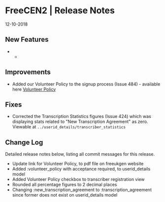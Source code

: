 __FreeCEN2 | Release Notes__
  =======================
  12-10-2018

  __New Features__
  ----------------

  * -


  __Improvements__
  ----------------

  * Added our Volunteer Policy to the signup process (Issue 484) - available here [Volunteer Policy](https://www.freeukgenealogy.org.uk/files/Volunteer-Policy.pdf)


  __Fixes__
  ---------

  * Corrected the Transcription Statistics figures (Issue 424) which was displaying stats related to "New Transcription Agreement" as zero. Viewable at `../userid_details/transcriber_statistics`


  __Change Log__
  ----------------

  Detailed release notes below, listing all commit messages for this release.


* Update link for Volunteer Policy, to pdf file on freeukgen website
* Added :volunteer_policy with acceptance required, to userid_details model
* Added Volunteer Policy checkbox  to transcriber registration view
* Rounded all percentage figures to 2 decimal places
* Changing :new_transcription_agreement to :transcription_agreement since former does not exist on userid_details model

  
